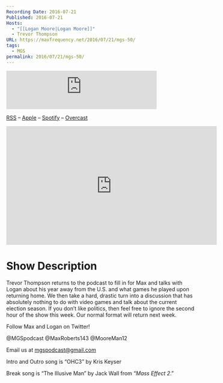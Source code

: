```yaml
---
Recording Date: 2016-07-21
Published: 2016-07-21
Hosts:
  - "[[Logan Moore|Logan Moore]]"
  - Trevor Thompson
URL: https://maxfrequency.net/2016/07/21/mgs-50/
tags:
  - MGS
permalink: 2016/07/21/mgs-50/
---
```

<iframe src="https://podcasters.spotify.com/pod/show/millennialgamingspeak/embed/episodes/Episode-50-Screw-Video-Games--Lets-Talk-About-Trump-e1adhuo/a-a6ts486" height="102px" width="400px" frameborder="0" scrolling="no"></iframe>

[RSS](https://anchor.fm/s/74aa3858/podcast/rss) – [Apple](https://podcasts.apple.com/us/podcast/episode-3-gdc-wrap-up/id1000915981?i=1000542222515) – [Spotify](https://open.spotify.com/episode/7wePXT4Bt22LWifVLx3n8y) – [Overcast](https://overcast.fm/+EtIgeWxEU)

<div class=iframe-container>
<iframe width="560" height="315" src="https://www.youtube-nocookie.com/embed/SJV1DnoT2qg?si=-N8aD7c9NhZwVkrz" title="YouTube video player" frameborder="0" allow="accelerometer; autoplay; clipboard-write; encrypted-media; gyroscope; picture-in-picture; web-share" allowfullscreen></iframe>
</div>

# Show Description

Trevor Thompson returns to the podcast to fill in for Max and talks with Logan about his year away from the U.S. and what games he played upon returning home. We then take a hard, drastic turn into a discussion that has absolutely nothing to do with video games and talk about the current election season. If you don’t like politics, then feel free to ignore the second hour of the show this week. Our normal format will return next week.

Follow Max and Logan on Twitter!

@MGSpodcast
@MaxRoberts143
@MooreMan12

Email us at mgspodcast@gmail.com

Intro and Outro song is “OHC3” by Kris Keyser

Break song is “The Illusive Man” by Jack Wall from “*Mass Effect 2*.”